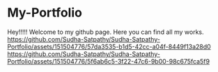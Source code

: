 # My-Portfolio

Hey!!!!! Welcome to my github page.
Here you can find all my works.
https://github.com/Sudha-Satpathy/Sudha-Satpathy-Portfolio/assets/151504776/57da3535-b1d5-42cc-a04f-8449f13a28d0
https://github.com/Sudha-Satpathy/Sudha-Satpathy-Portfolio/assets/151504776/5f6ab6c5-3f22-47c6-9b00-98c675fca5f9
